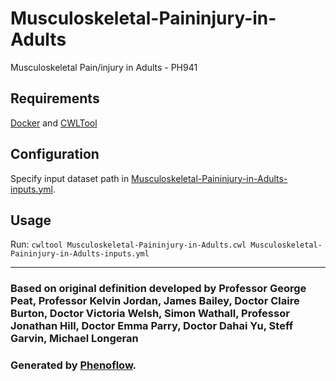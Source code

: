 # Musculoskeletal-Paininjury-in-Adults

Musculoskeletal Pain/injury in Adults - PH941

## Requirements

[Docker](https://docs.docker.com/install/) and [CWLTool](https://github.com/common-workflow-language/cwltool#install)

## Configuration

Specify input dataset path in [Musculoskeletal-Paininjury-in-Adults-inputs.yml](Musculoskeletal-Paininjury-in-Adults-inputs.yml).

## Usage

Run: `cwltool Musculoskeletal-Paininjury-in-Adults.cwl Musculoskeletal-Paininjury-in-Adults-inputs.yml`

***

### Based on original definition developed by Professor George Peat, Professor Kelvin Jordan, James Bailey, Doctor Claire Burton, Doctor Victoria Welsh, Simon Wathall, Professor Jonathan Hill, Doctor Emma Parry, Doctor Dahai Yu, Steff Garvin, Michael Longeran
### Generated by [Phenoflow](https://kclhi.org/phenoflow).
